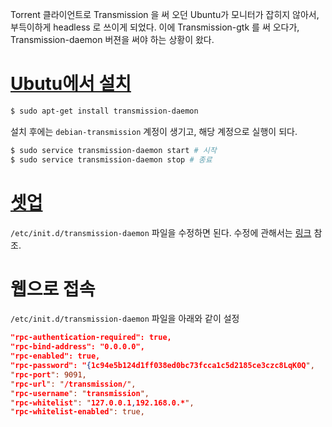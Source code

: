 Torrent 클라이언트로 Transmission 을 써 오던 Ubuntu가 모니터가 잡히지 않아서, 부득이하게 headless 로 쓰이게 되었다. 이에 Transmission-gtk 를 써 오다가, Transmission-daemon 버젼을 써야 하는 상황이 왔다.

# [Ubutu에서 설치](https://trac.transmissionbt.com/wiki/UnixServer/Debian)

```sh
$ sudo apt-get install transmission-daemon
```

설치 후에는 `debian-transmission` 계정이 생기고, 해당 계정으로 실행이 되다.

```sh
$ sudo service transmission-daemon start # 시작
$ sudo service transmission-daemon stop # 종료
```

# [셋업](https://trac.transmissionbt.com/wiki/EditConfigFiles)

`/etc/init.d/transmission-daemon` 파일을 수정하면 된다. 수정에 관해서는 [링크](https://trac.transmissionbt.com/wiki/EditConfigFiles) 참조.

# 웹으로 접속

`/etc/init.d/transmission-daemon` 파일을 아래와 같이 설정

```json
"rpc-authentication-required": true,
"rpc-bind-address": "0.0.0.0",
"rpc-enabled": true,
"rpc-password": "{1c94e5b124d1ff038ed0bc73fcca1c5d2185ce3czc8LqK0Q",
"rpc-port": 9091,
"rpc-url": "/transmission/",
"rpc-username": "transmission",
"rpc-whitelist": "127.0.0.1,192.168.0.*",
"rpc-whitelist-enabled": true,
```